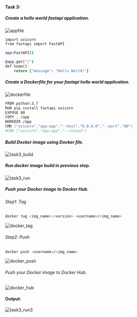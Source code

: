 #### Task 3:
##### Create a hello world fastapi application.

![appfile](https://user-images.githubusercontent.com/97040413/195937665-e2355e3f-8864-452b-b93e-caba7961a9c5.png)
```bash
import uvicorn
from fastapi import FastAPI

app=FastAPI()

@app.get("/")
def home():
    return {"message": "Hello World!"}
```


##### Create a Dockerfile for your fastapi hello world application.
![dockerfile](https://user-images.githubusercontent.com/97040413/195937712-96278ed4-b67a-4c85-a447-ef823a9ac4da.png)
```bash
FROM python:3.7
RUN pip install fastapi uvicorn
EXPOSE 80
COPY . /app
WORKDIR /app
CMD ["uvicorn","app:app","--host","0.0.0.0","--port","80"]
#CMD ["uvicorn","app:app","--reload"]
```



##### Build Docker image using Docker file.
![task3_build](https://user-images.githubusercontent.com/97040413/195937762-61b47df4-98e2-437b-b81b-3a085b16908b.png)



##### Run docker image build in previous step.
![task3_run](https://user-images.githubusercontent.com/97040413/195937794-8a64783d-c563-4e72-8272-636d2e77004b.png)


##### Push your Docker image to Docker Hub.
###### Step1: Tag
```bash
docker tag <img_name>:<version> <username>/<img_name>
```
![docker_tag](https://user-images.githubusercontent.com/97040413/195938360-94818a08-8661-4be1-b70c-05d467a61216.png)

###### Step2: Push
```bash
docker push <username>/<img_name>
```
![docker_push](https://user-images.githubusercontent.com/97040413/195938558-ac503323-2502-4834-802a-8dac39b92982.png)

###### Push your Docker image to Docker Hub.

![docker_hub](https://user-images.githubusercontent.com/97040413/195937846-6861c5d5-aabc-4c2c-af81-f8672632e811.png)


#### Output:
![task3_run3](https://user-images.githubusercontent.com/97040413/195937934-1adcef45-ef36-4443-8a35-00c594a452cf.png)
